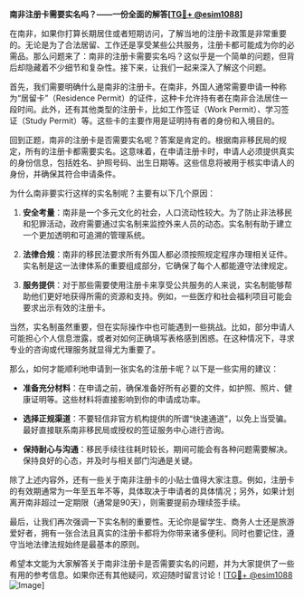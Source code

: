 **南非注册卡需要实名吗？——一份全面的解答[[TG💪+ @esim1088](https://t.me/s/esim1088)]**

在南非，如果你打算长期居住或者短期访问，了解当地的注册卡政策是非常重要的。无论是为了合法居留、工作还是享受某些公共服务，注册卡都可能成为你的必需品。那么问题来了：南非的注册卡需要实名吗？这似乎是一个简单的问题，但背后却隐藏着不少细节和复杂性。接下来，让我们一起来深入了解这个问题。

首先，我们需要明确什么是南非的注册卡。在南非，外国人通常需要申请一种称为“居留卡”（Residence Permit）的证件，这种卡允许持有者在南非合法居住一段时间。此外，还有其他类型的注册卡，比如工作签证（Work Permit）、学习签证（Study Permit）等。这些卡的主要作用是证明持有者的身份和入境目的。

回到正题，南非的注册卡是否需要实名呢？答案是肯定的。根据南非移民局的规定，所有的注册卡都需要实名。这意味着，在申请注册卡时，申请人必须提供真实的身份信息，包括姓名、护照号码、出生日期等。这些信息将被用于核实申请人的身份，并确保其符合申请条件。

为什么南非要实行这样的实名制呢？主要有以下几个原因：

1. **安全考量**：南非是一个多元文化的社会，人口流动性较大。为了防止非法移民和犯罪活动，政府需要通过实名制来监控外来人员的动态。实名制有助于建立一个更加透明和可追溯的管理系统。

2. **法律合规**：南非的移民法要求所有外国人都必须按照规定程序办理相关证件。实名制是这一法律体系的重要组成部分，它确保了每个人都能遵守法律规定。

3. **服务提供**：对于那些需要使用注册卡来享受公共服务的人来说，实名制能够帮助他们更好地获得所需的资源和支持。例如，一些医疗和社会福利项目可能会要求出示有效的注册卡。

当然，实名制虽然重要，但在实际操作中也可能遇到一些挑战。比如，部分申请人可能担心个人信息泄露，或者对如何正确填写表格感到困惑。在这种情况下，寻求专业的咨询或代理服务就显得尤为重要了。

那么，如何才能顺利地申请到一张实名的注册卡呢？以下是一些实用的建议：

- **准备充分材料**：在申请之前，确保准备好所有必要的文件，如护照、照片、健康证明等。这些材料将直接影响到你的申请成功率。
  
- **选择正规渠道**：不要轻信非官方机构提供的所谓“快速通道”，以免上当受骗。最好直接联系南非移民局或授权的签证服务中心进行咨询。

- **保持耐心与沟通**：移民手续往往耗时较长，期间可能会有各种问题需要解决。保持良好的心态，并及时与相关部门沟通是关键。

除了上述内容外，还有一些关于南非注册卡的小贴士值得大家注意。例如，注册卡的有效期通常为一年至五年不等，具体取决于申请者的具体情况；另外，如果计划离开南非超过一定期限（通常是90天），则需要提前办理续签手续。

最后，让我们再次强调一下实名制的重要性。无论你是留学生、商务人士还是旅游爱好者，拥有一张合法且真实的注册卡都将为你带来诸多便利。同时也要记住，遵守当地法律法规始终是最基本的原则。

希望本文能为大家解答关于南非注册卡是否需要实名的问题，并为大家提供了一些有用的参考信息。如果你还有其他疑问，欢迎随时留言讨论！[[TG💪+ @esim1088](https://t.me/s/esim1088) ![Image](https://i.postimg.cc/4NQfJmqS/Snipaste-2025-05-13-00-14-12.png)]